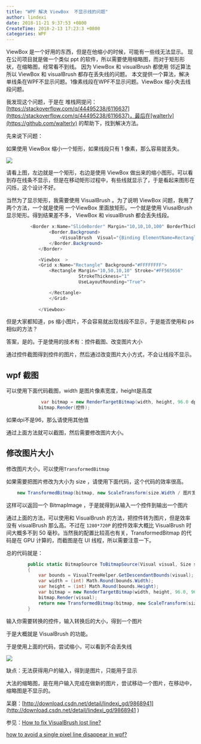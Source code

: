 ```yaml
---
title: "WPF 解决 ViewBox  不显示线的问题"
author: lindexi
date: 2018-11-21 9:37:53 +0800
CreateTime: 2018-2-13 17:23:3 +0800
categories: WPF
---
```


ViewBox 是一个好用的东西，但是在他缩小的时候，可能有一些线无法显示。
现在公司项目就是做一个类似 ppt 的软件，所以需要使用缩略图，而对于矩形形状，在缩略图，经常看不到线。
因为 ViewBox 和 visualBrush 都使用 邻近算法 所以  ViewBox 和 visualBrush  都存在丢失线的问题。
本文提供一个算法，解决 单线条在WPF不显示问题。1像素线段在WPF不显示问题。ViewBox 缩小失去线段问题。

<!--more-->


<!-- csdn -->
<div id="toc"></div>

我发现这个问题，于是在 堆栈网提问：[https://stackoverflow.com/q/44495238/6116637](https://stackoverflow.com/q/44495238/6116637)，最后在[walterlv](https://github.com/walterlv) 的帮助下，找到解决方法。

先来说下问题：

如果使用 ViewBox 缩小一个矩形，如果线段只有 1 像素，那么容易就丢失。

![](http://image.acmx.xyz/34fdad35-5dfe-a75b-2b4b-8c5e313038e2%2F2017613101115.jpg)

请看上图，左边就是一个矩形，右边是使用 ViewBox 做出来的缩小图形。可以看到存在线条不显示，但是在移动矩形过程中，有些线就显示了，于是看起来图形在闪烁，这个设计不好。

当然为了显示矩形，我需要使用 VisualBrush 。为了说明 ViewBox 问题，我用了两个方法，一个就是使用 一个ViewBox 里面放矩形。一个就是使用 ViusalBrush 显示矩形。得到结果差不多， ViewBox 和 visualBrush 都会丢失线段。


```csharp
         <Border x:Name="SlideBorder" Margin="10,10,10,100" BorderThickness="1" BorderBrush="White">
                <Border.Background>
                    <VisualBrush  Visual="{Binding ElementName=Rectangle}" Stretch="Uniform"  />
                </Border.Background>
            </Border>
```


```csharp
            <Viewbox  >
            <Grid x:Name="Rectangle" Background="#FFFFFFFF">
                <Rectangle Margin="10,50,10,10" Stroke="#FF565656"
                           StrokeThickness="1"
                           UseLayoutRounding="True">

                </Rectangle>
                </Grid>
                
            </Viewbox>
```


但是大家都知道，ps 缩小图片，不会容易就出现线段不显示，于是能否使用和 ps 相似的方法？

答案，是的。于是使用的技术有：控件截图、改变图片大小

通过控件截图得到控件的图片，然后通过改变图片大小方式，不会让线段不显示。

## wpf 截图

可以使用下面代码截图，width 是图片像素宽度，height是高度


```csharp
             var bitmap = new RenderTargetBitmap(width, height, 96.0 dpi 就是96, 96.0, PixelFormats.Pbgra32);
            bitmap.Render(控件);
```

如果dpi不是96，那么请使用其他值


通过上面方法就可以截图，然后需要修改图片大小。

## 修改图片大小

修改图片大小，可以使用`TransformedBitmap`

如果需要把图片修改为大小为 size ，请使用下面代码，这个代码的效率很高。


```csharp
    new TransformedBitmap(bitmap, new ScaleTransform(size.Width / 图片宽度, size.Height / 图片高度))
```

这样可以返回一个 BitmapImage ，于是就得到从输入一个控件到输出一个图片

通过上面的方法，可以使用和 VisualBrush 的方法，把控件转为图片，但是效率没有 visualBrush 那么高。不过在 `1280*720P` 的控件效率大概比 VisualBrush 时间大概多不到 50 毫秒。当然我的配置比较高也有关，TransformedBitmap 的代码是在 GPU 计算的，而截图是在 UI 线程，所以需要注意一下。

总的代码就是：


```csharp
        public static BitmapSource ToBitmapSource(Visual visual, Size size)
        {
            var bounds = VisualTreeHelper.GetDescendantBounds(visual);
            var width = (int) Math.Round(bounds.Width);
            var height = (int) Math.Round(bounds.Height);
            var bitmap = new RenderTargetBitmap(width, height, 96.0, 96.0, PixelFormats.Pbgra32);
            bitmap.Render(visual);
            return new TransformedBitmap(bitmap, new ScaleTransform(size.Width / width, size.Height / height));
        }
```

输入你需要转换的控件，输入转换后的大小，得到一个图片

于是大概就是 VisualBrush 的功能。

于是使用上面的代码，尝试缩小，可以看到不会丢失线

![](http://image.acmx.xyz/34fdad35-5dfe-a75b-2b4b-8c5e313038e2%2F20176131139.jpg)

缺点：无法获得用户的输入，得到是图片，只能用于显示

大法的缩略图，是在用户输入完成在做新的图片，尝试移动一个图片，在移动中，缩略图是不显示的。

呆磨：[http://download.csdn.net/detail/lindexi_gd/9868941](http://download.csdn.net/detail/lindexi_gd/9868941 )

参见：[How to fix VisualBrush lost line?](https://stackoverflow.com/q/44495238/6116637)

[how to avoid a single pixel line disappear in wpf?](https://stackoverflow.com/q/29552339/6116637)

